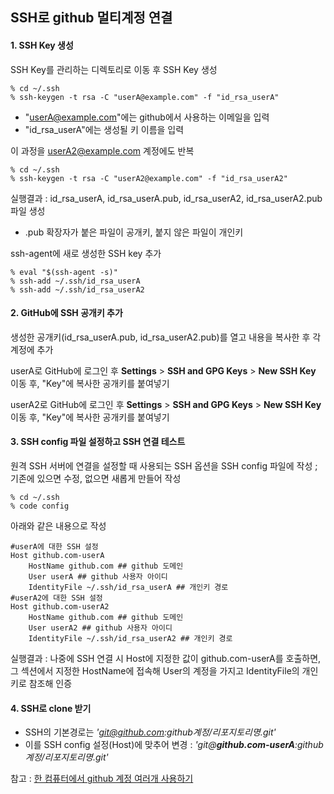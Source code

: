 ## SSH로 github 멀티계정 연결

#### 1. SSH Key 생성

SSH Key를 관리하는 디렉토리로 이동 후 SSH Key 생성

```
% cd ~/.ssh
% ssh-keygen -t rsa -C "userA@example.com" -f "id_rsa_userA"
```

- "userA@example.com"에는 github에서 사용하는 이메일을 입력
- "id_rsa_userA"에는 생성될 키 이름을 입력

이 과정을 userA2@example.com 계정에도 반복

```
% cd ~/.ssh
% ssh-keygen -t rsa -C "userA2@example.com" -f "id_rsa_userA2"
```

실행결과 : id_rsa_userA, id_rsa_userA.pub, id_rsa_userA2, id_rsa_userA2.pub 파일 생성

- .pub 확장자가 붙은 파일이 공개키, 붙지 않은 파일이 개인키

ssh-agent에 새로 생성한 SSH key 추가

```
% eval "$(ssh-agent -s)"
% ssh-add ~/.ssh/id_rsa_userA
% ssh-add ~/.ssh/id_rsa_userA2
```

#### 2. GitHub에 SSH 공개키 추가

생성한 공개키(id_rsa_userA.pub, id_rsa_userA2.pub)를 열고 내용을 복사한 후 각 계정에 추가

userA로 GitHub에 로그인 후 **Settings** > **SSH and GPG Keys** > **New SSH Key** 이동 후, "Key"에 복사한 공개키를 붙여넣기

userA2로 GitHub에 로그인 후 **Settings** > **SSH and GPG Keys** > **New SSH Key** 이동 후, "Key"에 복사한 공개키를 붙여넣기

#### 3. SSH config 파일 설정하고 SSH 연결 테스트

원격 SSH 서버에 연결을 설정할 때 사용되는 SSH 옵션을 SSH config 파일에 작성 ; 기존에 있으면 수정, 없으면 새롭게 만들어 작성

```
% cd ~/.ssh
% code config
```

아래와 같은 내용으로 작성

```
#userA에 대한 SSH 설정
Host github.com-userA
    HostName github.com ## github 도메인
    User userA ## github 사용자 아이디
    IdentityFile ~/.ssh/id_rsa_userA ## 개인키 경로
#userA2에 대한 SSH 설정
Host github.com-userA2
    HostName github.com ## github 도메인
    User userA2 ## github 사용자 아이디
    IdentityFile ~/.ssh/id_rsa_userA2 ## 개인키 경로
```

실행결과 : 나중에 SSH 연결 시 Host에 지정한 값이 github.com-userA를 호출하면, 그 섹션에서 지정한 HostName에 접속해 User의 계정을 가지고 IdentityFile의 개인키로 참조해 인증

#### 4. SSH로 clone 받기

- SSH의 기본경로는 _'git@github.com:github계정/리포지토리명.git'_
- 이를 SSH config 설정(Host)에 맞추어 변경 : _'git@**github.com-userA**:github계정/리포지토리명.git'_

참고 : [한 컴퓨터에서 github 계정 여러개 사용하기](https://usingu.co.kr/frontend/git/한-컴퓨터에서-github-계정-여러개-사용하기/)
